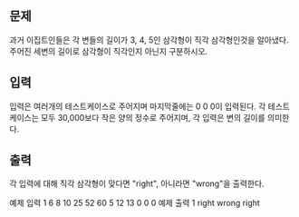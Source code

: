 ## 문제
과거 이집트인들은 각 변들의 길이가 3, 4, 5인 삼각형이 직각 삼각형인것을 알아냈다. 주어진 세변의 길이로 삼각형이 직각인지 아닌지 구분하시오.

## 입력
입력은 여러개의 테스트케이스로 주어지며 마지막줄에는 0 0 0이 입력된다. 각 테스트케이스는 모두 30,000보다 작은 양의 정수로 주어지며, 각 입력은 변의 길이를 의미한다.

## 출력
각 입력에 대해 직각 삼각형이 맞다면 "right", 아니라면 "wrong"을 출력한다.

예제 입력 1 
6 8 10
25 52 60
5 12 13
0 0 0
예제 출력 1 
right
wrong
right